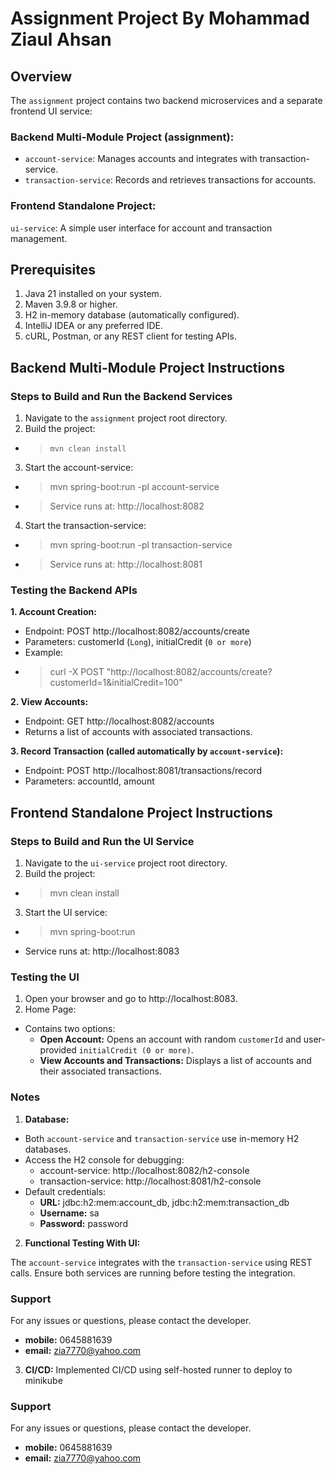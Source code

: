 # Assignment Project By Mohammad Ziaul Ahsan
## Overview
The `assignment` project contains two backend microservices and a separate frontend UI service:

### Backend Multi-Module Project (assignment):
* `account-service`: Manages accounts and integrates with transaction-service.
* `transaction-service`: Records and retrieves transactions for accounts.
### Frontend Standalone Project:
`ui-service`: A simple user interface for account and transaction management.
## Prerequisites
1. Java 21 installed on your system.
2. Maven 3.9.8 or higher.
3. H2 in-memory database (automatically configured).
4. IntelliJ IDEA or any preferred IDE.
5. cURL, Postman, or any REST client for testing APIs.
## Backend Multi-Module Project Instructions
### Steps to Build and Run the Backend Services
1. Navigate to the `assignment` project root directory.
2. Build the project:
*  > `mvn clean install`
3. Start the account-service:
* > mvn spring-boot:run -pl account-service
* > Service runs at: http://localhost:8082
4. Start the transaction-service:
* > mvn spring-boot:run -pl transaction-service
* >Service runs at: http://localhost:8081
### Testing the Backend APIs
**1. Account Creation:**
* Endpoint: POST http://localhost:8082/accounts/create
* Parameters: customerId (`Long`), initialCredit (`0 or more`)
* Example:
* > curl -X POST "http://localhost:8082/accounts/create?customerId=1&initialCredit=100"

**2. View Accounts:**

* Endpoint: GET http://localhost:8082/accounts
* Returns a list of accounts with associated transactions.

**3. Record Transaction (called automatically by `account-service`):**

* Endpoint: POST http://localhost:8081/transactions/record
* Parameters: accountId, amount
## Frontend Standalone Project Instructions
### Steps to Build and Run the UI Service
1. Navigate to the `ui-service` project root directory.
2. Build the project:
* > mvn clean install
3. Start the UI service:
* > mvn spring-boot:run
* Service runs at: http://localhost:8083

### Testing the UI
1. Open your browser and go to http://localhost:8083.
2. Home Page:
* Contains two options:
  * **Open Account:** Opens an account with random `customerId` and user-provided `initialCredit (0 or more)`.
  * **View Accounts and Transactions:** Displays a list of accounts and their associated transactions.
### Notes
1. **Database:**
* Both `account-service` and `transaction-service` use in-memory H2 databases.
* Access the H2 console for debugging:
  * account-service: http://localhost:8082/h2-console
  * transaction-service: http://localhost:8081/h2-console
* Default credentials:
  * **URL:** jdbc:h2:mem:account_db, jdbc:h2:mem:transaction_db 
  * **Username:** sa
  * **Password:** password
2. **Functional Testing With UI:**

The `account-service` integrates with the `transaction-service` using REST calls.
Ensure both services are running before testing the integration.
### Support
For any issues or questions, please contact the developer.
* **mobile:** 0645881639
* **email:** zia7770@yahoo.com

3. **CI/CD:**
   Implemented CI/CD using self-hosted runner to deploy to minikube

### Support
For any issues or questions, please contact the developer.
* **mobile:** 0645881639
* **email:** zia7770@yahoo.com